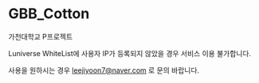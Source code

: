 # GBB_Cotton
가천대학교 P프로젝트

Luniverse WhiteList에 사용자 IP가 등록되지 않았을 경우 서비스 이용 불가합니다.

사용을 원하시는 경우 leejiyoon7@naver.com 로 문의 바랍니다.
